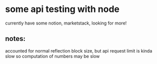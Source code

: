 # some api testing with node

currently have some notion, marketstack, looking for more!

## notes:

accounted for normal reflection block size, but api request limit is kinda slow so computation of numbers may be slow